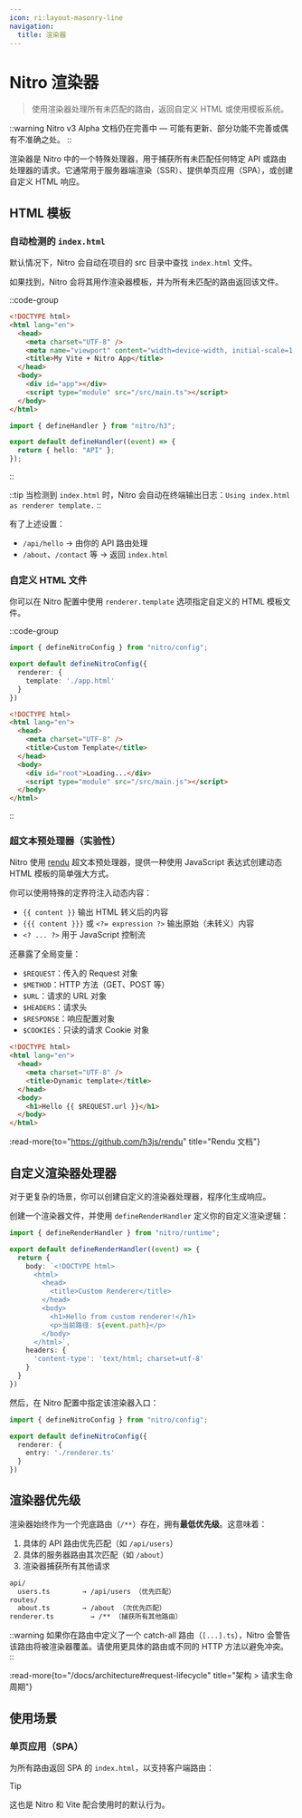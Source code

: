 ```yaml
---
icon: ri:layout-masonry-line
navigation:
  title: 渲染器
---
```


# Nitro 渲染器

> 使用渲染器处理所有未匹配的路由，返回自定义 HTML 或使用模板系统。

::warning
Nitro v3 Alpha 文档仍在完善中 — 可能有更新、部分功能不完善或偶有不准确之处。
::

渲染器是 Nitro 中的一个特殊处理器，用于捕获所有未匹配任何特定 API 或路由处理器的请求。它通常用于服务器端渲染（SSR）、提供单页应用（SPA），或创建自定义 HTML 响应。

## HTML 模板

### 自动检测的 `index.html`

默认情况下，Nitro 会自动在项目的 src 目录中查找 `index.html` 文件。

如果找到，Nitro 会将其用作渲染器模板，并为所有未匹配的路由返回该文件。

::code-group
```html [index.html]
<!DOCTYPE html>
<html lang="en">
  <head>
    <meta charset="UTF-8" />
    <meta name="viewport" content="width=device-width, initial-scale=1.0" />
    <title>My Vite + Nitro App</title>
  </head>
  <body>
    <div id="app"></div>
    <script type="module" src="/src/main.ts"></script>
  </body>
</html>
```
```ts [routes/api/hello.ts]
import { defineHandler } from "nitro/h3";

export default defineHandler((event) => {
  return { hello: "API" };
});
```
::

::tip
当检测到 `index.html` 时，Nitro 会自动在终端输出日志：`Using index.html as renderer template.`
::

有了上述设置：
- `/api/hello` → 由你的 API 路由处理
- `/about`、`/contact` 等 → 返回 `index.html`

### 自定义 HTML 文件

你可以在 Nitro 配置中使用 `renderer.template` 选项指定自定义的 HTML 模板文件。

::code-group
```ts [nitro.config.ts]
import { defineNitroConfig } from "nitro/config";

export default defineNitroConfig({
  renderer: {
    template: './app.html'
  }
})
```

```html [app.html]
<!DOCTYPE html>
<html lang="en">
  <head>
    <meta charset="UTF-8" />
    <title>Custom Template</title>
  </head>
  <body>
    <div id="root">Loading...</div>
    <script type="module" src="/src/main.js"></script>
  </body>
</html>
```
::

### 超文本预处理器（实验性）

Nitro 使用 [rendu](https://github.com/h3js/rendu) 超文本预处理器，提供一种使用 JavaScript 表达式创建动态 HTML 模板的简单强大方式。

你可以使用特殊的定界符注入动态内容：
- `{{ content }}` 输出 HTML 转义后的内容
- `{{{ content }}}` 或 `<?= expression ?>` 输出原始（未转义）内容
- `<? ... ?>` 用于 JavaScript 控制流

还暴露了全局变量：
- `$REQUEST`：传入的 Request 对象
- `$METHOD`：HTTP 方法（GET、POST 等）
- `$URL`：请求的 URL 对象
- `$HEADERS`：请求头
- `$RESPONSE`：响应配置对象
- `$COOKIES`：只读的请求 Cookie 对象

```html [index.html]
<!DOCTYPE html>
<html lang="en">
  <head>
    <meta charset="UTF-8" />
    <title>Dynamic template</title>
  </head>
  <body>
    <h1>Hello {{ $REQUEST.url }}</h1>
  </body>
</html>
```

:read-more{to="https://github.com/h3js/rendu" title="Rendu 文档"}

## 自定义渲染器处理器

对于更复杂的场景，你可以创建自定义的渲染器处理器，程序化生成响应。

创建一个渲染器文件，并使用 `defineRenderHandler` 定义你的自定义渲染逻辑：

```ts [renderer.ts]
import { defineRenderHandler } from "nitro/runtime";

export default defineRenderHandler((event) => {
  return {
    body: `<!DOCTYPE html>
      <html>
        <head>
          <title>Custom Renderer</title>
        </head>
        <body>
          <h1>Hello from custom renderer!</h1>
          <p>当前路径: ${event.path}</p>
        </body>
      </html>`,
    headers: {
      'content-type': 'text/html; charset=utf-8'
    }
  }
})
```

然后，在 Nitro 配置中指定该渲染器入口：

```ts [nitro.config.ts]
import { defineNitroConfig } from "nitro/config";

export default defineNitroConfig({
  renderer: {
    entry: './renderer.ts'
  }
})
```

## 渲染器优先级

渲染器始终作为一个兜底路由（`/**`）存在，拥有**最低优先级**。这意味着：

1. 具体的 API 路由优先匹配（如 `/api/users`）
2. 具体的服务器路由其次匹配（如 `/about`）
3. 渲染器捕获所有其他请求

```md
api/
  users.ts        → /api/users （优先匹配）
routes/
  about.ts        → /about （次优先匹配）
renderer.ts         → /** （捕获所有其他路由）
```

::warning
如果你在路由中定义了一个 catch-all 路由（`[...].ts`），Nitro 会警告该路由将被渲染器覆盖。请使用更具体的路由或不同的 HTTP 方法以避免冲突。
::

:read-more{to="/docs/architecture#request-lifecycle" title="架构 > 请求生命周期"}

## 使用场景

### 单页应用（SPA）

为所有路由返回 SPA 的 `index.html`，以支持客户端路由：

> [!TIP]
> 这也是 Nitro 和 Vite 配合使用时的默认行为。

<!-- ### 服务器端渲染（SSR） -->

<!-- TODO: 添加 ssr-outlet 和 vite 的示例 -->